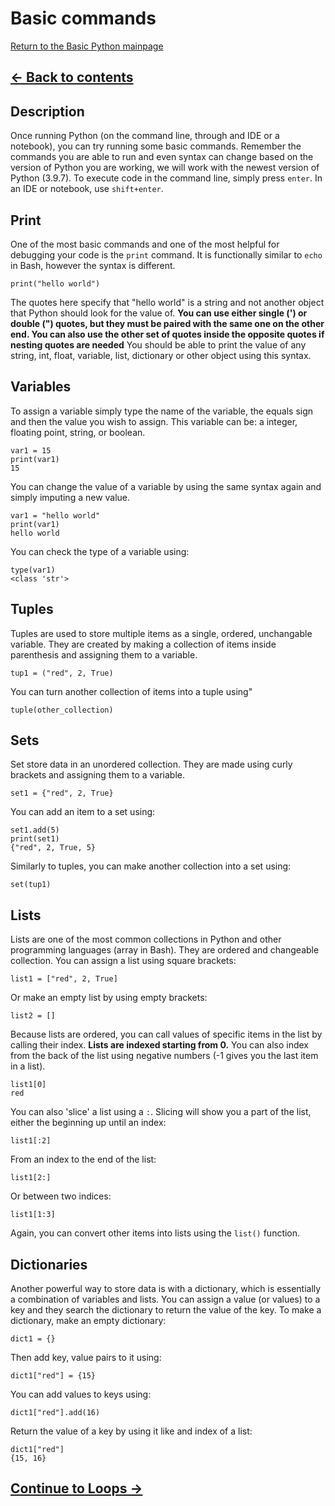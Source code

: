 # Basic commands

[Return to the Basic Python mainpage](https://luger-lab.github.io/coding-tutorials/basic_python/)

## [&larr; Back to contents](https://luger-lab.github.io/coding-tutorials/basic_python/)

## Description
Once running Python (on the command line, through and IDE or a notebook), you can try running some basic commands. Remember the commands you are able to run and even syntax can change based on the version of Python you are working, we will work with the newest version of Python (3.9.7). To execute code in the command line, simply press `enter`. In an IDE or notebook, use `shift+enter`.

## Print
One of the most basic commands and one of the most helpful for debugging your code is the `print` command. It is functionally similar to `echo` in Bash, however the syntax is different.
```
print("hello world")
```
The quotes here specify that "hello world" is a string and not another object that Python should look for the value of. **You can use either single (') or double (") quotes, but they must be paired with the same one on the other end. You can also use the other set of quotes inside the opposite quotes if nesting quotes are needed** You should be able to print the value of any string, int, float, variable, list, dictionary or other object using this syntax.

## Variables
To assign a variable simply type the name of the variable, the equals sign and then the value you wish to assign. This variable can be: a integer, floating point, string, or boolean.
```
var1 = 15
print(var1)
15
```
You can change the value of a variable by using the same syntax again and simply imputing a new value.
```
var1 = "hello world"
print(var1)
hello world
```
You can check the type of a variable using:
```
type(var1)
<class 'str'>
```
## Tuples
Tuples are used to store multiple items as a single, ordered, unchangable variable. They are created by making a collection of items inside parenthesis and assigning them to a variable.
```
tup1 = ("red", 2, True)
```
You can turn another collection of items into a tuple using"
```
tuple(other_collection)
```
## Sets
Set store data in an unordered collection. They are made using curly brackets and assigning them to a variable.
```
set1 = {"red", 2, True}
```
You can add an item to a set using:
```
set1.add(5)
print(set1)
{"red", 2, True, 5}
```
Similarly to tuples, you can make another collection into a set using:
```
set(tup1)
```
## Lists
Lists are one of the most common collections in Python and other programming languages (array in Bash). They are ordered and changeable collection. You can assign a list using square brackets:
```
list1 = ["red", 2, True]
```
Or make an empty list by using empty brackets:
```
list2 = []
```
Because lists are ordered, you can call values of specific items in the list by calling their index. **Lists are indexed starting from 0.** You can also index from the back of the list using negative numbers (-1 gives you the last item in a list).
```
list1[0]
red
```
You can also 'slice' a list using a `:`. Slicing will show you a part of the list, either the beginning up until an index:
```
list1[:2]
```
From an index to the end of the list:
```
list1[2:]
```
Or between two indices:
```
list1[1:3]
```
Again, you can convert other items into lists using the `list()` function.

## Dictionaries
Another powerful way to store data is with a dictionary, which is essentially a combination of variables and lists. You can assign a value (or values) to a key and they search the dictionary to return the value of the key. To make a dictionary, make an empty dictionary:
```
dict1 = {}
```
Then add key, value pairs to it using:
```
dict1["red"] = {15}
```
You can add values to keys using:
```
dict1["red"].add(16)
```
Return the value of a key by using it like and index of a list:
```
dict1["red"]
{15, 16}
```

## [Continue to Loops &rarr;](https://luger-lab.github.io/coding-tutorials/basic_python/loops/)
